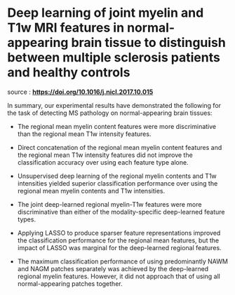 
# Deep learning of joint myelin and T1w MRI features in normal-appearing brain tissue to distinguish between multiple sclerosis patients and healthy controls

source : **<https://doi.org/10.1016/j.nicl.2017.10.015>**

In summary, our experimental results have demonstrated the following for the
task of detecting MS pathology on normal-appearing brain tissues:

* The regional mean myelin content features were more discriminative than the
regional mean T1w intensity features.

* Direct concatenation of the regional mean myelin content features and the
regional mean T1w intensity features did not improve the classification accuracy
over using each feature type alone.

* Unsupervised deep learning of the regional myelin contents and T1w intensities
yielded superior classification performance over using the regional mean myelin
contents and T1w intensities.

* The joint deep-learned regional myelin-T1w features were more discriminative
than either of the modality-specific deep-learned feature types.

* Applying LASSO to produce sparser feature representations improved the
classification performance for the regional mean features, but the impact of
LASSO was marginal for the deep-learned regional features.

* The maximum classification performance of using predominantly NAWM and NAGM
patches separately was achieved by the deep-learned regional myelin features.
However, it did not approach that of using all normal-appearing patches
together.
